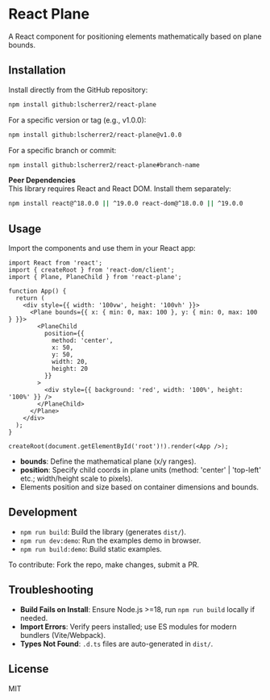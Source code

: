 # React Plane

A React component for positioning elements mathematically based on plane bounds.

## Installation

Install directly from the GitHub repository:

```bash
npm install github:lscherrer2/react-plane
```

For a specific version or tag (e.g., v1.0.0):

```bash
npm install github:lscherrer2/react-plane@v1.0.0
```

For a specific branch or commit:

```bash
npm install github:lscherrer2/react-plane#branch-name
```

**Peer Dependencies**  
This library requires React and React DOM. Install them separately:

```bash
npm install react@^18.0.0 || ^19.0.0 react-dom@^18.0.0 || ^19.0.0
```

## Usage

Import the components and use them in your React app:

```tsx
import React from 'react';
import { createRoot } from 'react-dom/client';
import { Plane, PlaneChild } from 'react-plane';

function App() {
  return (
    <div style={{ width: '100vw', height: '100vh' }}>
      <Plane bounds={{ x: { min: 0, max: 100 }, y: { min: 0, max: 100 } }}>
        <PlaneChild 
          position={{ 
            method: 'center', 
            x: 50, 
            y: 50, 
            width: 20, 
            height: 20 
          }}
        >
          <div style={{ background: 'red', width: '100%', height: '100%' }} />
        </PlaneChild>
      </Plane>
    </div>
  );
}

createRoot(document.getElementById('root')!).render(<App />);
```

- **bounds**: Define the mathematical plane (x/y ranges).
- **position**: Specify child coords in plane units (method: 'center' | 'top-left' etc.; width/height scale to pixels).
- Elements position and size based on container dimensions and bounds.

## Development

- `npm run build`: Build the library (generates `dist/`).
- `npm run dev:demo`: Run the examples demo in browser.
- `npm run build:demo`: Build static examples.

To contribute: Fork the repo, make changes, submit a PR.

## Troubleshooting

- **Build Fails on Install**: Ensure Node.js >=18, run `npm run build` locally if needed.
- **Import Errors**: Verify peers installed; use ES modules for modern bundlers (Vite/Webpack).
- **Types Not Found**: `.d.ts` files are auto-generated in `dist/`.

## License

MIT

